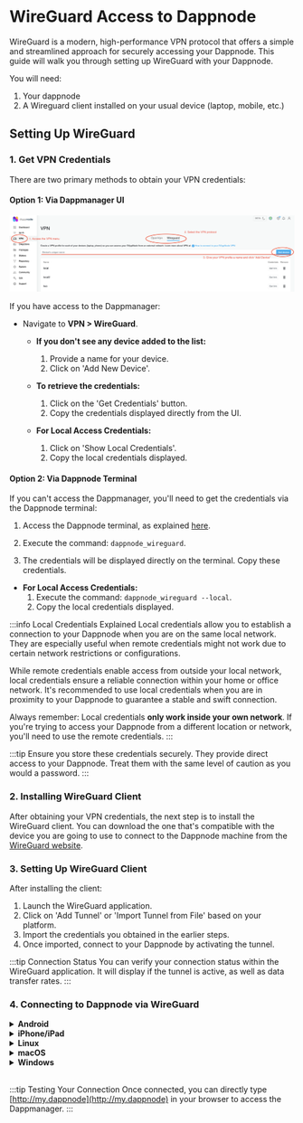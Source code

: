 # WireGuard Access to Dappnode

WireGuard is a modern, high-performance VPN protocol that offers a simple and streamlined approach for securely accessing your Dappnode. This guide will walk you through setting up WireGuard with your Dappnode.

You will need: 
1. Your dappnode
2. A Wireguard client installed on your usual device (laptop, mobile, etc.)

## Setting Up WireGuard

### 1. Get VPN Credentials

There are two primary methods to obtain your VPN credentials:

#### Option 1: Via Dappmanager UI


![VPN_credentials](/img/vpn-1.png)

If you have access to the Dappmanager:

- Navigate to **VPN > WireGuard**.

   - **If you don't see any device added to the list:**
     1. Provide a name for your device.
     2. Click on 'Add New Device'.

   - **To retrieve the credentials:**
     1. Click on the 'Get Credentials' button.
     2. Copy the credentials displayed directly from the UI.

  - **For Local Access Credentials:**
    1. Click on 'Show Local Credentials'.
    2. Copy the local credentials displayed.


#### Option 2: Via Dappnode Terminal

If you can't access the Dappmanager, you'll need to get the credentials via the Dappnode terminal:

1. Access the Dappnode terminal, as explained [here](/docs/user/access-your-dappnode/terminal).

2. Execute the command: `dappnode_wireguard`.

3. The credentials will be displayed directly on the terminal. Copy these credentials.

  - **For Local Access Credentials:**
    1. Execute the command: `dappnode_wireguard --local`.
    2. Copy the local credentials displayed.

:::info Local Credentials Explained
Local credentials allow you to establish a connection to your Dappnode when you are on the same local network. They are especially useful when remote credentials might not work due to certain network restrictions or configurations.

While remote credentials enable access from outside your local network, local credentials ensure a reliable connection within your home or office network. It's recommended to use local credentials when you are in proximity to your Dappnode to guarantee a stable and swift connection.

Always remember: Local credentials **only work inside your own network**. If you're trying to access your Dappnode from a different location or network, you'll need to use the remote credentials.
:::


:::tip
Ensure you store these credentials securely. They provide direct access to your Dappnode. Treat them with the same level of caution as you would a password.
:::

### 2. Installing WireGuard Client

After obtaining your VPN credentials, the next step is to install the WireGuard client. You can download the one that's compatible with the device you are going to use to connect to the Dappnode machine from the [WireGuard website](https://www.wireguard.com/install/).

### 3. Setting Up WireGuard Client

After installing the client:

1. Launch the WireGuard application.
2. Click on 'Add Tunnel' or 'Import Tunnel from File' based on your platform.
3. Import the credentials you obtained in the earlier steps.
4. Once imported, connect to your Dappnode by activating the tunnel.

:::tip Connection Status
You can verify your connection status within the WireGuard application. It will display if the tunnel is active, as well as data transfer rates.
:::

### 4. Connecting to Dappnode via WireGuard

<details>
<summary><b>Android</b></summary>

1. Launch the OpenVPN for Android app.
2. Tap on "+" icon.
3. Select the option that fits you best to import the credentials: Scan QR code, Import file or Paste from clipboard to an empty profile.

<p align="center">
  <img src="/img/wireguard_android.jpg" alt="Import file in Android" style={{width: 20 + "em"}}/>
</p>

</details>

<details>
<summary><b>iPhone/iPad</b></summary>

1. Launch the OpenVPN for Android app.
2. Tap on "Add a tunnel".
3. Select the option that fits you best to import the credentials: Scan QR code, Import file or Paste from clipboard to an empty profile.

<p align="center">
  <img src="/img/wireguard_ios_tunnel.jpeg" alt="Import file in iPhone" style={{width: 20 + "em"}}/>
</p>

</details>

<details>
<summary> <b>Linux</b></summary>

1. Create a file for your credentials: `sudo nano /etc/wireguard/wg0.conf`
2. Paste your credentials there and save the file (Ctrl+Shift+V, Ctrl+O, Ctrl+X).
3. Activate the tunnel: `sudo wg-quick up wg0`

:::note Tunnel Deactivation
To deactivate the tunnel, execute the command: `sudo wg-quick down wg0`.
:::

</details>

<details>
<summary><b>macOS</b></summary>

1. In the list of Applications, search for WireGuard and launch it.
2. Click on "Manage Tunnels".
3. Click on the "+" button.
4. Select "Add empty tunnel".
5. Paste the credentials you obtained earlier.
6. Give a name to this profile and click on "Save".
7. Click on "Activate" to connect to your Dappnode.

<p align="center">
  <img src="/img/wireguard_macos_tunnel.png" alt="Manage tunnels in macOS" style={{width: 40 + "em"}}/>
</p>

<p align="center">
  <img src="/img/wireguard_macos_credentials.png" alt="Credentials in macOS" style={{width: 40 + "em"}}/>
</p>

</details>

<details>
<summary><b>Windows</b></summary>

1. Launch the OpenVPN for Windows app.
2. Click on "Add Tunnel".
3. Paste the credentials you obtained earlier and save.
4. Activate the tunnel.

<p align="center">
  <img src="/img/wireguard_windows.png" alt="Import file in Windows" style={{width: 40 + "em"}}/>
</p>

<p align="center">
  <img src="/img/wireguard_windows_tunnel.png" alt="Import file in Windows" style={{width: 40 + "em"}}/>
</p>

<p align="center">
  <img src="/img/wireguard_windows_activate.png" alt="Import file in Windows" style={{width: 40 + "em"}}/>
</p>

</details>

<br/>

:::tip Testing Your Connection
Once connected, you can directly type [http://my.dappnode](http://my.dappnode) in your browser to access the Dappmanager.
:::